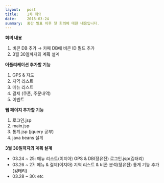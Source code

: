 ```yaml
---
layout:   post
title:    1차 회의
date:     2015-03-24
summary:  중간 발표 이후 첫 회의에 대한 내용입니다.
---
```


**회의 내용**

  1. 비콘 DB 추가 → 카페 DB에 비콘 ID 필드 추가
  2. 3월 30일까지의 계획 설계



**어플리케이션 추가할 기능**

  1. GPS & 지도
  2. 지역 리스트
  3. 메뉴 리스트
  4. 결제 (쿠폰, 주문내역)
  5. 이벤트



**웹 페이지 추가할 기능**

  1. 로그인.jsp
  2. main.jsp
  3. 통계.jsp (jquery 공부)
  4. java beans 설계



**3월 30일까지의 계획 설계**

  - 03.24 ~ 25: 메뉴 리스트(이지아) GPS & DB(정유진) 로그인.jsp(김태리)
  - 03.26 ~ 27: 메뉴 & 결제(이지아) 지역 리스트 & 비콘 분석(정유진) 통계 기능 추가(김태리)
  - 03.28 ~ 30: etc